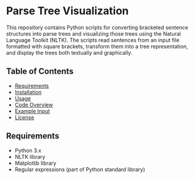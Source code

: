 # Parse Tree Visualization

This repository contains Python scripts for converting bracketed sentence structures into parse trees and visualizing those trees using the Natural Language Toolkit (NLTK). The scripts read sentences from an input file formatted with square brackets, transform them into a tree representation, and display the trees both textually and graphically.

## Table of Contents

- [Requirements](#requirements)
- [Installation](#installation)
- [Usage](#usage)
- [Code Overview](#code-overview)
- [Example Input](#example-input)
- [License](#license)

## Requirements

- Python 3.x
- NLTK library
- Matplotlib library
- Regular expressions (part of Python standard library)
